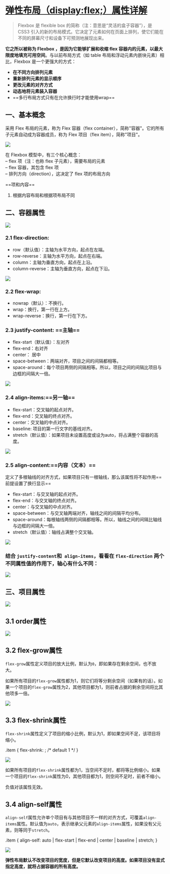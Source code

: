 # [弹性布局（display:flex;）属性详解](https://www.cnblogs.com/hellocd/p/10443237.html)

> Flexbox 是 flexible box 的简称（注：意思是“灵活的盒子容器”），是 CSS3 引入的新的布局模式。它决定了元素如何在页面上排列，使它们能在不同的屏幕尺寸和设备下可预测地展现出来。

**它之所以被称为 Flexbox ，是因为它能够扩展和收缩 flex 容器内的元素，以最大限度地填充可用空间**。与以前布局方式（如 table 布局和浮动元素内嵌块元素）相比，Flexbox 是一个更强大的方式：

- **在不同方向排列元素**
- **重新排列元素的显示顺序**
- **更改元素的对齐方式**
- **动态地将元素装入容器**
- ==多行布局方式只有在允许换行时才能使用wrap==

## 一、基本概念

采用 Flex 布局的元素，称为 Flex 容器（flex container），简称"容器"。它的所有子元素自动成为容器成员，称为 Flex 项目（flex item），简称"项目"。

![](res/弹性布局.assets/1287814-20190227105227947-1509987029.png)

在 Flexbox 模型中，有三个核心概念：  
– flex 项（注：也称 flex 子元素），需要布局的元素  
– flex 容器，其包含 flex 项  
– 排列方向（direction），这决定了 flex 项的布局方向

==项和内容==

1. 根据内容布局和根据项布局不同

##  二、容器属性

![](res/弹性布局.assets/1287814-20190227105554256-71254015.png)

### 2.1  flex-direction:

- row（默认值）：主轴为水平方向，起点在左端。
- row-reverse：主轴为水平方向，起点在右端。
- column：主轴为垂直方向，起点在上沿。
- column-reverse：主轴为垂直方向，起点在下沿。

![](res/弹性布局.assets/1287814-20190227112100971-1704943994.png)

### 2.2   flex-wrap:

- nowrap（默认）：不换行。
- wrap：换行，第一行在上方。
- wrap-reverse：换行，第一行在下方。

### 2.3  justify-content:  ==主轴==

- flex-start（默认值）：左对齐
- flex-end：右对齐
- center： 居中
- space-between：两端对齐，项目之间的间隔都相等。
- space-around：每个项目两侧的间隔相等。所以，项目之间的间隔比项目与边框的间隔大一倍。

![](res/弹性布局.assets/1287814-20190227115738642-2112201313.gif)

### 2.4  align-items:==另一轴==

- flex-start：交叉轴的起点对齐。
- flex-end：交叉轴的终点对齐。
- center：交叉轴的中点对齐。
- baseline: 项目的第一行文字的基线对齐。
- stretch（默认值）：如果项目未设置高度或设为auto，将占满整个容器的高度。

![](res/弹性布局.assets/1287814-20190227134053190-1350217843.gif)

### 2.5  align-content:==内容（文本）==

定义了多根轴线的对齐方式，如果项目只有一根轴线，那么该属性将不起作用==前提设置了换行显示==

- flex-start：与交叉轴的起点对齐。
- flex-end：与交叉轴的终点对齐。
- center：与交叉轴的中点对齐。
- space-between：与交叉轴两端对齐，轴线之间的间隔平均分布。
- space-around：每根轴线两侧的间隔都相等。所以，轴线之间的间隔比轴线与边框的间隔大一倍。
- stretch（默认值）：轴线占满整个交叉轴。

![](res/弹性布局.assets/1287814-20190227134814322-88632295.png)

### 结合 `justify-content`和` align-items`，看看在 `flex-direction` 两个不同属性值的作用下，轴心有什么不同：

![](res/弹性布局.assets/1287814-20190227134239511-1709887438.gif)

##  三、项目属性

![](res/弹性布局.assets/1287814-20190227135037726-1170549985.png)

## 3.1 order属性

![](res/弹性布局.assets/1287814-20200814180820136-1259976518.png)

## 3.2 flex-grow属性

`flex-grow`属性定义项目的放大比例，默认为`0`，即如果存在剩余空间，也不放大。

如果所有项目的`flex-grow`属性都为1，则它们将等分剩余空间（如果有的话）。如果一个项目的`flex-grow`属性为2，其他项目都为1，则前者占据的剩余空间将比其他项多一倍。

![](res/弹性布局.assets/1287814-20200814180912736-504097544.png)

## 3.3 flex-shrink属性

`flex-shrink`属性定义了项目的缩小比例，默认为1，即如果空间不足，该项目将缩小。

.item { flex-shrink: <number>; /\* default 1 \*/
}

![](res/弹性布局.assets/bg2015071015.jpg)

如果所有项目的`flex-shrink`属性都为1，当空间不足时，都将等比例缩小。如果一个项目的`flex-shrink`属性为0，其他项目都为1，则空间不足时，前者不缩小。

负值对该属性无效。

## 3.4 align-self属性

`align-self`属性允许单个项目有与其他项目不一样的对齐方式，可覆盖`align-items`属性。默认值为`auto`，表示继承父元素的`align-items`属性，如果没有父元素，则等同于`stretch`。

.item { align-self: auto | flex-start | flex-end | center | baseline | stretch;
}

![](res/弹性布局.assets/1287814-20200814180755315-1277154942.png)

**弹性布局默认不改变项目的宽度，但是它默认改变项目的高度。如果项目没有显式指定高度，就将占据容器的所有高度。**
